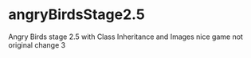 # angryBirdsStage2.5
Angry Birds stage 2.5 with Class Inheritance and Images
nice game
not original
change 3